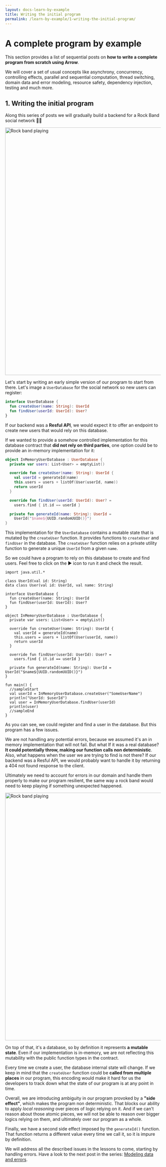 ```yaml
---
layout: docs-learn-by-example
title: Writing the initial program
permalink: /learn-by-example/1-writing-the-initial-program/
---
```


# A complete program by example

This section provides a list of sequential posts on **how to write a complete program from scratch using Arrow**.

We will cover a set of usual concepts like asynchrony, concurrency, controlling effects, parallel and sequential computation, thread switching, domain data and error modeling, resource safety, dependency injection, testing and much more.

## 1. Writing the initial program

Along this series of posts we will gradually build a backend for a Rock Band social network 🎸🤘

<img src="/img/learn-by-example/band_playing.gif" alt="Rock band playing" width="800"/>

Let's start by writing an early simple version of our program to start from there. Let's image a `UserDatabase` for the social network so new users can register:

```kotlin
interface UserDatabase {
  fun createUser(name: String): UserId
  fun findUser(userId: UserId): User?
}
```

If our backend was a **Resful API**, we would expect it to offer an endpoint to create new users that would rely on this database.

If we wanted to provide a somehow controlled implementation for this database contract that **did not rely on third parties**, one option could be to provide an in-memory implementation for it:

```kotlin
object InMemoryUserDatabase : UserDatabase {
  private var users: List<User> = emptyList()

  override fun createUser(name: String): UserId {
    val userId = generateId(name)
    this.users = users + listOf(User(userId, name))
    return userId
  }

  override fun findUser(userId: UserId): User? =
    users.find { it.id == userId }

  private fun generateId(name: String): UserId = 
    UserId("$name${UUID.randomUUID()}")
}
```

This implementation for the `UserDatabase` contains a mutable state that is mutated by the `createUser` function. It provides functions to `createUser` and `findUser` in the database. The `createUser` function relies on a private utility function to generate a unique `UserId` from a given `name`.

So we could have a program to rely on this database to create and find users. Feel free to click on the ▶️ icon to run it and check the result.

```kotlin:ank:playground
import java.util.*

class UserId(val id: String)
data class User(val id: UserId, val name: String)

interface UserDatabase {
  fun createUser(name: String): UserId
  fun findUser(userId: UserId): User?
}

object InMemoryUserDatabase : UserDatabase {
  private var users: List<User> = emptyList()

  override fun createUser(name: String): UserId {
    val userId = generateId(name)
    this.users = users + listOf(User(userId, name))
    return userId
  }

  override fun findUser(userId: UserId): User? =
    users.find { it.id == userId }

  private fun generateId(name: String): UserId = UserId("$name${UUID.randomUUID()}")
}

fun main() {
  //sampleStart
  val userId = InMemoryUserDatabase.createUser("SomeUserName")
  println("UserId: $userId")
  val user = InMemoryUserDatabase.findUser(userId)
  println(user)
  //sampleEnd
}
``` 

As you can see, we could register and find a user in the database. But this program has a few issues.

We are not handling any potential errors, because we assumed it's an in memory implementation that will not fail. But what If it was a real database? **It could potentially throw, making our function calls non deterministic**. Also, what happens when the user we are trying to find is not there? If our backend was a Resful API, we would probably want to handle it by returning a 404 not found response to the client. 

Ultimately we need to account for errors in our domain and handle them properly to make our program resilient, the same way a rock band would need to keep playing if something unexpected happened.

<img src="/img/learn-by-example/band_error_keep_playing.gif" alt="Rock band playing" width="800"/>

On top of that, it's a database, so by definition it represents **a mutable state**. Even if our implementation is in-memory, we are not reflecting this mutability with the public function types in the contract.

Every time we create a user, the database internal state will change. If we keep in mind that the `createUser` function could be **called from multiple places** in our program, this encoding would make it hard for us the developers to track down what the state of our program is at any point in time.

Overall, we are introducing ambiguity in our program provoked by a **"side effect"**, which makes the program non deterministic. That blocks our ability to apply *local reasoning* over pieces of logic relying on it. And if we can't reason about those atomic pieces, we will not be able to reason over bigger logics relying on them, and ultimately over our program as a whole.

Finally, we have a second side effect imposed by the `generateId()` function. That function returns a different value every time we call it, so it is impure by definition.

We will address all the described issues in the lessons to come, starting by handling errors. Have a look to the next post in the series: [Modeling data and errors](/learn-by-example/2-modeling-data-and-errors/).
 